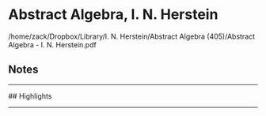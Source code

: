 # Abstract Algebra, I. N. Herstein
/home/zack/Dropbox/Library/I. N. Herstein/Abstract Algebra (405)/Abstract Algebra - I. N. Herstein.pdf
## Notes
<hr>
## Highlights
<hr>
